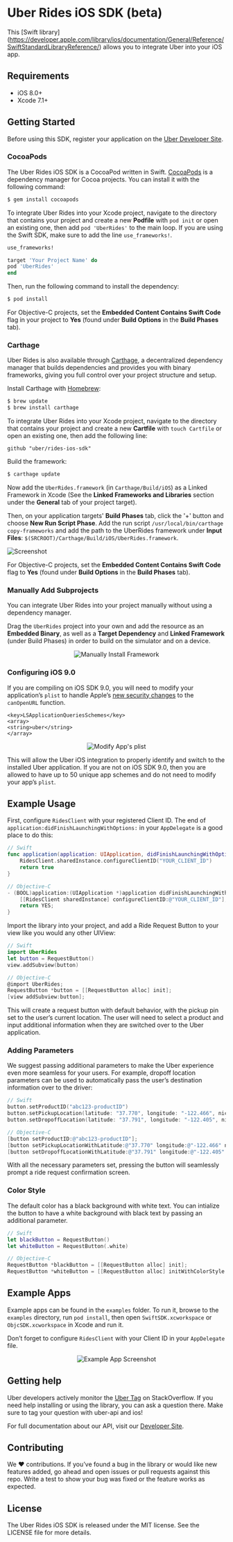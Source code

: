 # Uber Rides iOS SDK (beta)

This [Swift library] (https://developer.apple.com/library/ios/documentation/General/Reference/SwiftStandardLibraryReference/) allows you to integrate Uber into your iOS app.

## Requirements

- iOS 8.0+
- Xcode 7.1+

## Getting Started

Before using this SDK, register your application on the [Uber Developer Site](https://developer.uber.com/dashboard/create).

### CocoaPods

The Uber Rides iOS SDK is a CocoaPod written in Swift. [CocoaPods](http://cocoapods.org) is a dependency manager for Cocoa projects. You can install it with the following command:

```bash
$ gem install cocoapods
```

To integrate Uber Rides into your Xcode project, navigate to the directory that contains your project and create a new **Podfile** with `pod init` or open an existing one, then add `pod 'UberRides'` to the main loop. If you are using the Swift SDK, make sure to add the line `use_frameworks!`.

```ruby
use_frameworks!

target 'Your Project Name' do
pod 'UberRides'
end
```

Then, run the following command to install the dependency:

```bash
$ pod install
```

For Objective-C projects, set the **Embedded Content Contains Swift Code** flag in your project to **Yes** (found under **Build Options** in the **Build Phases** tab).

### Carthage

Uber Rides is also available through [Carthage](https://github.com/Carthage/Carthage), a decentralized dependency manager that builds dependencies and provides you with binary frameworks, giving you full control over your project structure and setup.

Install Carthage with [Homebrew](http://brew.sh/):

```bash
$ brew update
$ brew install carthage
```

To integrate Uber Rides into your Xcode project, navigate to the directory that contains your project and create a new **Cartfile** with `touch Cartfile` or open an existing one, then add the following line:

```
github "uber/rides-ios-sdk"
```

Build the framework:

```bash
$ carthage update
```

Now add the `UberRides.framework` (in `Carthage/Build/iOS`) as a Linked Framework in Xcode (See the **Linked Frameworks and Libraries** section under the **General** tab of your project target). 

Then, on your application targets' **Build Phases** tab, click the '+' button and choose **New Run Script Phase**. Add the run script `/usr/local/bin/carthage copy-frameworks` and add the path to the UberRides framework under **Input Files**: `$(SRCROOT)/Carthage/Build/iOS/UberRides.framework`.

![Screenshot](/img/carthage_script.png?raw=true "Carthage Run Script Screenshot")

For Objective-C projects, set the **Embedded Content Contains Swift Code** flag to **Yes** (found under **Build Options** in the **Build Phases** tab).

### Manually Add Subprojects

You can integrate Uber Rides into your project manually without using a dependency manager.

Drag the `UberRides` project into your own and add the resource as an **Embedded Binary**, as well as a **Target Dependency** and **Linked Framework** (under Build Phases) in order to build on the simulator and on a device.

<p align="center">
  <img src="https://github.com/uber/rides-ios-sdk/blob/master/img/manual_install.png?raw=true" alt="Manually Install Framework"/>
</p>

### Configuring iOS 9.0

If you are compiling on iOS SDK 9.0, you will need to modify your application’s `plist` to handle Apple’s [new security changes](https://developer.apple.com/videos/wwdc/2015/?id=703) to the `canOpenURL` function.

```
<key>LSApplicationQueriesSchemes</key>
<array>                                           
<string>uber</string>
</array>
```

<p align="center">
  <img src="https://github.com/uber/rides-ios-sdk/blob/master/img/modify_plist.png?raw=true" alt="Modify App's plist"/>
</p>

This will allow the Uber iOS integration to properly identify and switch to the installed Uber application. If you are not on iOS SDK 9.0, then you are allowed to have up to 50 unique app schemes and do not need to modify your app’s `plist`.

## Example Usage

First, configure `RidesClient` with your registered Client ID. The end of `application:didFinishLaunchingWithOptions:` in your `AppDelegate` is a good place to do this:

```swift
// Swift
func application(application: UIApplication, didFinishLaunchingWithOptions launchOptions: [NSObject: AnyObject]?) -> Bool {
    RidesClient.sharedInstance.configureClientID("YOUR_CLIENT_ID")
    return true
}
```

```objective-c
// Objective-C
- (BOOL)application:(UIApplication *)application didFinishLaunchingWithOptions:(NSDictionary *)launchOptions {
    [[RidesClient sharedInstance] configureClientID:@"YOUR_CLIENT_ID"];
    return YES;
}
```

Import the library into your project, and add a Ride Request Button to your view like you would any other UIView:

```swift
// Swift
import UberRides
let button = RequestButton()
view.addSubview(button)
```

```objective-c
// Objective-C
@import UberRides;
RequestButton *button = [[RequestButton alloc] init];
[view addSubview:button];
```

This will create a request button with default behavior, with the pickup pin set to the user’s current location. The user will need to select a product and input additional information when they are switched over to the Uber application.

### Adding Parameters

We suggest passing additional parameters to make the Uber experience even more seamless for your users. For example, dropoff location parameters can be used to automatically pass the user’s destination information over to the driver:

```swift
// Swift
button.setProductID("abc123-productID")
button.setPickupLocation(latitude: "37.770", longitude: "-122.466", nickname: "California Academy of Sciences")
button.setDropoffLocation(latitude: "37.791", longitude: "-122.405", nickname: "Pier 39")
```

```objective-c
// Objective-C
[button setProductID:@"abc123-productID"];
[button setPickupLocationWithLatitude:@"37.770" longitude:@"-122.466" nickname:@"California Academy of Sciences" address:nil];
[button setDropoffLocationWithLatitude:@"37.791" longitude:@"-122.405" nickname:@"Pier 39" address:nil];
```

With all the necessary parameters set, pressing the button will seamlessly prompt a ride request confirmation screen.

### Color Style

The default color has a black background with white text. You can intialize the button to have a white background with black text by passing an additional parameter.

```swift
// Swift
let blackButton = RequestButton()
let whiteButton = RequestButton(.white)
```

```objective-c
// Objective-C
RequestButton *blackButton = [[RequestButton alloc] init];
RequestButton *whiteButton = [[RequestButton alloc] initWithColorStyle:RequestButtonColorStyleWhite];
```

## Example Apps

Example apps can be found in the `examples` folder. To run it, browse to the `examples` directory, run `pod install`, then open `SwiftSDK.xcworkspace` or `ObjcSDK.xcworkspace` in Xcode and run it.

Don’t forget to configure `RidesClient` with your Client ID in your `AppDelegate` file.

<p align="center">
  <img src="https://github.com/uber/rides-ios-sdk/blob/master/img/example_app.png?raw=true" alt="Example App Screenshot"/>
</p>

## Getting help

Uber developers actively monitor the [Uber Tag](http://stackoverflow.com/questions/tagged/uber-api) on StackOverflow. If you need help installing or using the library, you can ask a question there. Make sure to tag your question with uber-api and ios!

For full documentation about our API, visit our [Developer Site](https://developer.uber.com/).

## Contributing

We :heart: contributions. If you’ve found a bug in the library or would like new features added, go ahead and open issues or pull requests against this repo. Write a test to show your bug was fixed or the feature works as expected.

## License

The Uber Rides iOS SDK is released under the MIT license. See the LICENSE file for more details.
